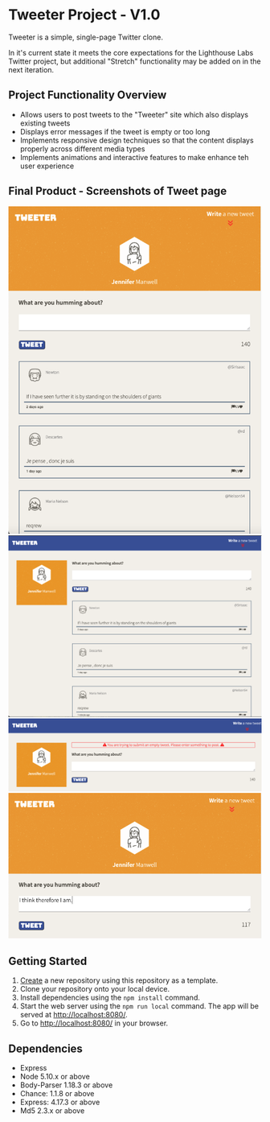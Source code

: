# Tweeter Project - V1.0

Tweeter is a simple, single-page Twitter clone.  

In it's current state it meets the core expectations for the Lighthouse Labs Twitter project, but additional "Stretch" functionality may be added on in the next iteration.


## Project Functionality Overview

-  Allows users to post tweets to the "Tweeter" site which also displays existing tweets
-  Displays error messages if the tweet is empty or too long
-  Implements responsive design techniques so that the content displays properly across different media types
-  Implements animations and interactive features to make enhance teh user experience


## Final Product - Screenshots of Tweet page

!["Sized for tablet"](https://github.com/manwelja/tweeter/blob/master/public/docs/Tweeter-tablet-size.png)
!["Sized for desktop"](https://github.com/manwelja/tweeter/blob/master/public/docs/Tweeter-desktop-size.png)
!["Displaying error message"](https://github.com/manwelja/tweeter/blob/master/public/docs/Tweeter-error-message.png)
!["Displaying updated character counter"](https://github.com/manwelja/tweeter/blob/master/public/docs/Tweeter-counter-update.png)

## Getting Started

1. [Create](https://docs.github.com/en/repositories/creating-and-managing-repositories/creating-a-repository-from-a-template) a new repository using this repository as a template.
2. Clone your repository onto your local device.
3. Install dependencies using the `npm install` command.
3. Start the web server using the `npm run local` command. The app will be served at <http://localhost:8080/>.
4. Go to <http://localhost:8080/> in your browser.

## Dependencies

- Express
- Node 5.10.x or above
- Body-Parser 1.18.3 or above
- Chance: 1.1.8 or above
- Express: 4.17.3 or above
- Md5 2.3.x or above